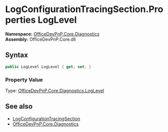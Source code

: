 # LogConfigurationTracingSection.Properties LogLevel
  

**Namespace:** [OfficeDevPnP.Core.Diagnostics](OfficeDevPnP.Core.Diagnostics.md)  
**Assembly:** OfficeDevPnP.Core.dll  
## Syntax
```C#
public LogLevel LogLevel { get; set; }
```

### Property Value
Type: [OfficeDevPnP.Core.Diagnostics.LogLevel](OfficeDevPnP.Core.Diagnostics.LogLevel.md)  

## See also
- [LogConfigurationTracingSection](OfficeDevPnP.Core.Diagnostics.LogConfigurationTracingSection.md) 
- [OfficeDevPnP.Core.Diagnostics](OfficeDevPnP.Core.Diagnostics.md) 
